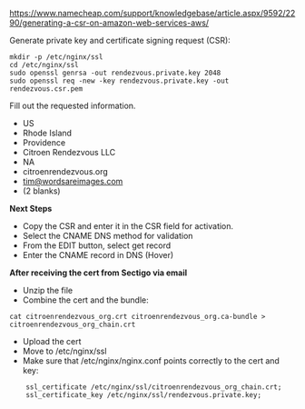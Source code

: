 https://www.namecheap.com/support/knowledgebase/article.aspx/9592/2290/generating-a-csr-on-amazon-web-services-aws/

Generate private key and certificate signing request (CSR):
```
mkdir -p /etc/nginx/ssl
cd /etc/nginx/ssl
sudo openssl genrsa -out rendezvous.private.key 2048
sudo openssl req -new -key rendezvous.private.key -out rendezvous.csr.pem
```
Fill out the requested information.
- US
- Rhode Island
- Providence
- Citroen Rendezvous LLC
- NA
- citroenrendezvous.org
- tim@wordsareimages.com
- (2 blanks)

**Next Steps**
- Copy the CSR and enter it in the CSR field for activation.
- Select the CNAME DNS method for validation
- From the EDIT button, select get record
- Enter the CNAME record in DNS (Hover)

**After receiving the cert from Sectigo via email**
- Unzip the file
- Combine the cert and the bundle:
```
cat citroenrendezvous_org.crt citroenrendezvous_org.ca-bundle > citroenrendezvous_org_chain.crt
```
- Upload the cert
- Move to /etc/nginx/ssl
- Make sure that /etc/nginx/nginx.conf points correctly to the cert and key:
```
    ssl_certificate /etc/nginx/ssl/citroenrendezvous_org_chain.crt;
    ssl_certificate_key /etc/nginx/ssl/rendezvous.private.key;
```